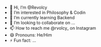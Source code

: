 - 👋 Hi, I’m @Revolcy
- 👀 I’m interested in Philosophy & Codin
- 🌱 I’m currently learning Backend
- 💞️ I’m looking to collaborate on ...
- 📫 How to reach me @rvolcy_ on Instagram
- 😄 Pronouns: He/Him
- ⚡ Fun fact: ...

<!---
Revolcy/Revolcy is a ✨ special ✨ repository because its `README.md` (this file) appears on your GitHub profile.
You can click the Preview link to take a look at your changes.
--->
